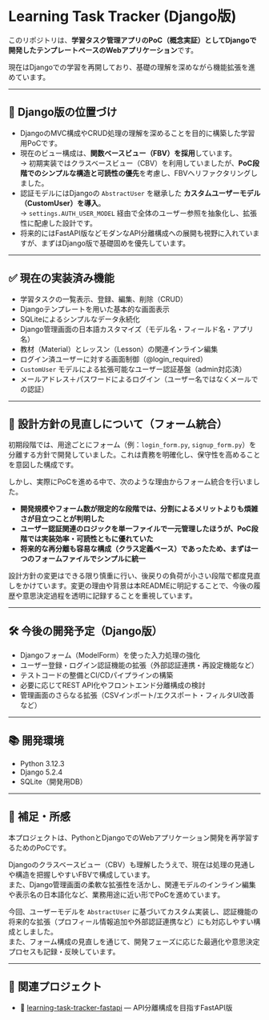 # Learning Task Tracker (Django版)

このリポジトリは、**学習タスク管理アプリのPoC（概念実証）としてDjangoで開発したテンプレートベースのWebアプリケーション**です。

現在はDjangoでの学習を再開しており、基礎の理解を深めながら機能拡張を進めています。

---

## 🧭 Django版の位置づけ

- DjangoのMVC構成やCRUD処理の理解を深めることを目的に構築した学習用PoCです。  
- 現在のビュー構成は、**関数ベースビュー（FBV）を採用**しています。  
  → 初期実装ではクラスベースビュー（CBV）を利用していましたが、**PoC段階でのシンプルな構造と可読性の優先**を考慮し、FBVへリファクタリングしました。  
- 認証モデルにはDjangoの `AbstractUser` を継承した **カスタムユーザーモデル（CustomUser）を導入**。  
  → `settings.AUTH_USER_MODEL` 経由で全体のユーザー参照を抽象化し、拡張性に配慮した設計です。  
- 将来的にはFastAPI版などモダンなAPI分離構成への展開も視野に入れていますが、まずはDjango版で基礎固めを優先しています。

---

## ✅ 現在の実装済み機能

- 学習タスクの一覧表示、登録、編集、削除（CRUD）  
- Djangoテンプレートを用いた基本的な画面表示  
- SQLiteによるシンプルなデータ永続化  
- Django管理画面の日本語カスタマイズ（モデル名・フィールド名・アプリ名）  
- 教材（Material）とレッスン（Lesson）の関連インライン編集  
- ログイン済ユーザーに対する画面制御（@login_required）  
- `CustomUser` モデルによる拡張可能なユーザー認証基盤（admin対応済）  
- メールアドレス＋パスワードによるログイン（ユーザー名ではなくメールでの認証）

---

## 🔄 設計方針の見直しについて（フォーム統合）

初期段階では、用途ごとにフォーム（例：`login_form.py`, `signup_form.py`）を分離する方針で開発していました。これは責務を明確化し、保守性を高めることを意図した構成です。

しかし、実際にPoCを進める中で、次のような理由からフォーム統合を行いました。

- **開発規模やフォーム数が限定的な段階では、分割によるメリットよりも煩雑さが目立つことが判明した**
- **ユーザー認証関連のロジックを単一ファイルで一元管理したほうが、PoC段階では実装効率・可読性ともに優れていた**
- **将来的な再分離も容易な構成（クラス定義ベース）であったため、まずは一つのフォームファイルでシンプルに統一**

設計方針の変更はできる限り慎重に行い、後戻りの負荷が小さい段階で都度見直しをかけています。変更の理由や背景は本READMEに明記することで、今後の履歴や意思決定過程を透明に記録することを重視しています。

---

## 🛠 今後の開発予定（Django版）

- Djangoフォーム（ModelForm）を使った入力処理の強化  
- ユーザー登録・ログイン認証機能の拡張（外部認証連携・再設定機能など）  
- テストコードの整備とCI/CDパイプラインの構築  
- 必要に応じてREST API化やフロントエンド分離構成の検討  
- 管理画面のさらなる拡張（CSVインポート/エクスポート・フィルタUI改善など）

---

## 📚 開発環境

- Python 3.12.3  
- Django 5.2.4  
- SQLite（開発用DB）  

---

## 📝 補足・所感

本プロジェクトは、PythonとDjangoでのWebアプリケーション開発を再学習するためのPoCです。

Djangoのクラスベースビュー（CBV）も理解したうえで、現在は処理の見通しや構造を把握しやすいFBVで構成しています。  
また、Django管理画面の柔軟な拡張性を活かし、関連モデルのインライン編集や表示名の日本語化など、業務用途に近い形でPoCを進めています。

今回、ユーザーモデルを `AbstractUser` に基づいてカスタム実装し、認証機能の将来的な拡張（プロフィール情報追加や外部認証連携など）にも対応しやすい構成としました。  
また、フォーム構成の見直しを通じて、開発フェーズに応じた最適化や意思決定プロセスも記録・反映しています。

---

## 📎 関連プロジェクト

- 🚀 [learning-task-tracker-fastapi](https://github.com/ShigeoYugawa/learning-task-tracker-fastapi) — API分離構成を目指すFastAPI版
